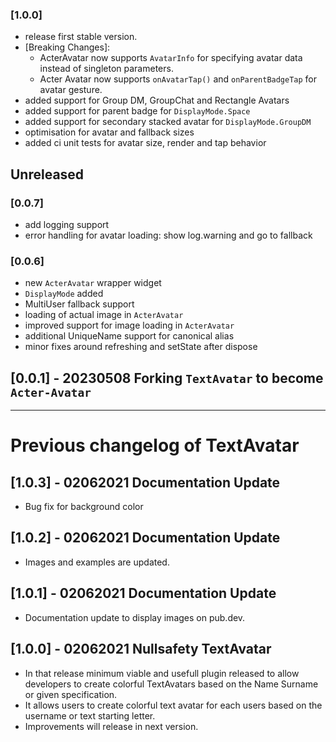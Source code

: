 ### [1.0.0]

- release first stable version.
- [Breaking Changes]:
  - ActerAvatar now supports `AvatarInfo` for specifying avatar data instead of singleton parameters.
  - Acter Avatar now supports `onAvatarTap()` and `onParentBadgeTap` for avatar gesture.
- added support for Group DM, GroupChat and Rectangle Avatars
- added support for parent badge for `DisplayMode.Space`
- added support for secondary stacked avatar for `DisplayMode.GroupDM`
- optimisation for avatar and fallback sizes
- added ci unit tests for avatar size, render and tap behavior

## Unreleased

### [0.0.7]

- add logging support
- error handling for avatar loading: show log.warning and go to fallback

### [0.0.6]

- new `ActerAvatar` wrapper widget
- `DisplayMode` added
- MultiUser fallback support
- loading of actual image in `ActerAvatar`
- improved support for image loading in `ActerAvatar`
- additional UniqueName support for canonical alias
- minor fixes around refreshing and setState after dispose

## [0.0.1] - 20230508 Forking `TextAvatar` to become `Acter-Avatar`

---

# Previous changelog of TextAvatar

## [1.0.3] - 02062021 Documentation Update

- Bug fix for background color

## [1.0.2] - 02062021 Documentation Update

- Images and examples are updated.

## [1.0.1] - 02062021 Documentation Update

- Documentation update to display images on pub.dev.

## [1.0.0] - 02062021 Nullsafety TextAvatar

- In that release minimum viable and usefull plugin released to allow developers to create colorful TextAvatars based on the Name Surname or given specification.
- It allows users to create colorful text avatar for each users based on the username or text starting letter.
- Improvements will release in next version.
